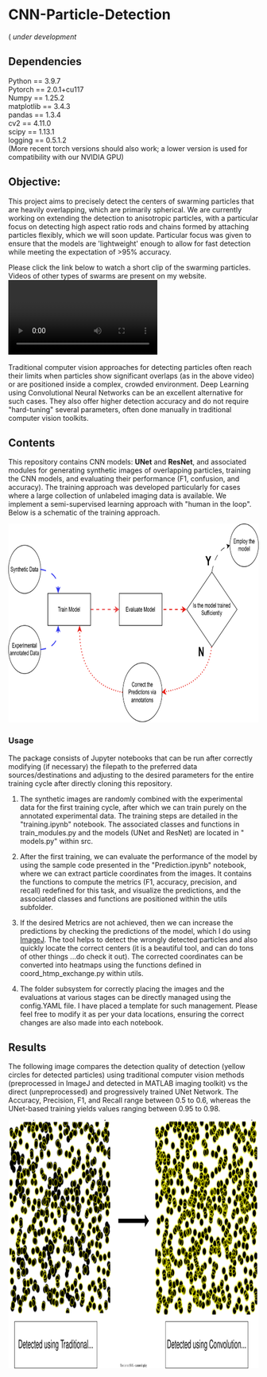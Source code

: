 
# CNN-Particle-Detection
( <i> under development </i>
## Dependencies
Python       == 3.9.7 <br>
Pytorch      == 2.0.1+cu117<br>
Numpy        == 1.25.2<br>
matplotlib   == 3.4.3<br>
pandas       == 1.3.4<br>
cv2          == 4.11.0<br>
scipy        == 1.13.1<br>
logging      == 0.5.1.2<br>
 (More recent torch versions should also work; a lower version is used for compatibility with our NVIDIA GPU)
## Objective:
This project aims to precisely detect the centers of swarming particles that are heavily overlapping, which are primarily spherical. We are currently working on extending the detection to anisotropic particles, with a particular focus on detecting high aspect ratio rods and chains formed by attaching particles flexibly, which we will soon update. Particular focus was given to ensure that the models are 'lightweight' enough to allow for fast detection while meeting the expectation of >95% accuracy.  

Please click the link below to watch a short clip of the swarming particles. Videos of other types of swarms are present on my website. 
![click here to download an short clip of the swarming particles](https://github.com/Samadarshi-Maity/CNN-Particle-Detection/raw/main/Roger_data.mp4)

Traditional computer vision approaches for detecting particles often reach their limits when particles show significant overlaps (as in the above video) or are positioned inside a complex, crowded environment. Deep Learning using Convolutional Neural Networks can be an excellent alternative for such cases. They also offer higher detection accuracy and do not require "hard-tuning" several parameters, often done manually in traditional computer vision toolkits. 


## Contents 
This repository contains CNN models: <b>UNet</b> and <b>ResNet</b>, and associated modules for generating synthetic images of overlapping particles, training the CNN models, and evaluating their performance (F1, confusion, and accuracy). The training approach was developed particularly for cases where a large collection of unlabeled imaging data is available. We implement a semi-supervised learning approach with "human in the loop". Below is a schematic of the training approach.
<p align="center">
<img src="https://github.com/Samadarshi-Maity/CNN-Particle-Detection/raw/main/Images_description/Training_CNN.svg" alt="Description of the image" style="height: 400px; width: auto;" />
</p>

### Usage
The package consists of Jupyter notebooks that can be run after correctly modifying (if necessary) the filepath to the preferred data sources/destinations and adjusting to the desired parameters for the entire training cycle after directly cloning this repository. 
1. The synthetic images are randomly combined with the experimental data for the first training cycle, after which we can train purely on the annotated experimental data. The training steps are detailed in the "training.ipynb" notebook. The associated classes and functions in train_modules.py and the models (UNet and ResNet) are located in " models.py" within src. 
  
2. After the first training, we can evaluate the performance of the model by using the sample code presented in the "Prediction.ipynb" notebook, where we can extract particle coordinates from the images. It contains the functions to compute the metrics (F1, accuracy, precision, and recall) redefined for this task, and visualize the predictions, and the associated classes and functions are positioned within the utils subfolder. 

3. If the desired Metrics are not achieved, then we can increase the predictions by checking the predictions of the model, which I do using <a href = "https://imagej.net/">ImageJ</a>. The tool helps to detect the wrongly detected particles and also quickly locate the correct centers (it is a beautiful tool, and can do tons of other things ...do check it out). The corrected coordinates can be converted into heatmaps using the functions defined in coord_htmp_exchange.py within utils. 

4. The folder subsystem for correctly placing the images and the evaluations at various stages can be directly managed using the config.YAML file. I have placed a template for such management. Please feel free to modify it as per your data locations, ensuring the correct changes are also made into each notebook.
   
## Results
 The following image compares the detection quality of detection (yellow circles for detected particles) using traditional computer vision methods (preprocessed in ImageJ and detected in MATLAB imaging toolkit) vs the direct (unpreprocessed) and progressively trained UNet Network. The Accuracy, Precision, F1, and Recall range between 0.5 to 0.6, whereas the UNet-based training yields values ranging between 0.95 to 0.98.

<p align="center">
<img src="https://github.com/Samadarshi-Maity/CNN-Particle-Detection/raw/main/Images_description/improvement.svg" alt="Description of the image" style="height: 500px; width: auto;" />
</p>


